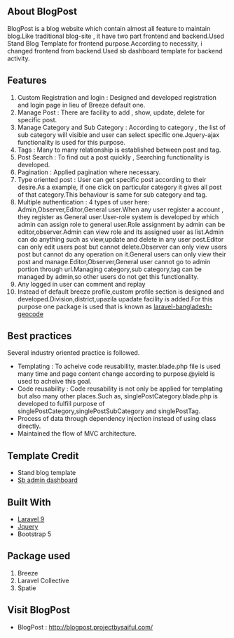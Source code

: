 ## About BlogPost

BlogPost is a blog website which contain almost all feature to maintain blog.Like traditional blog-site , it have two part frontend and backend.Used Stand Blog
Template for frontend purpose.According to necessity, i changed frontend from backend.Used sb dashboard template for backend activity.

## Features

1. Custom Registration and login : Designed and developed registration and login page in lieu of Breeze default one.
2. Manage Post : There are facility to add , show, update, delete for specific post.
3. Manage Category and Sub Category : According to category , the list of sub category will visible and user can select specific one.Jquery-ajax functionality is used for this purpose.
4. Tags : Many to many relationship is established between post and tag.
5. Post Search : To find out a post quickly , Searching functionality is developed.
6. Pagination : Applied pagination where necessary.
7. Type oriented post : User can get specific post according to their desire.As a example, if one click on particular category it gives all post of that category.This behaviour is same for sub category and tag.
9. Multiple authentication : 4 types of user here: Admin,Observer,Editor,General user.When any user register a account , they register as General user.User-role system is developed by which admin can assign role to general user.Role assignment by admin can be editor,observer.Admin can view role and its assigned user as list.Admin can do anything such as view,update and delete in any user post.Editor can only edit users post but cannot delete.Observer can only view users post but cannot do any operation on it.General users can only view their post and manage.Editor,Observer,General user cannot go to admin portion through url.Managing category,sub category,tag can be managed by admin,so other users do not get this functionality.
10. Any logged in user can comment and replay 
11. Instead of default breeze profile,custom profile section is designed and developed.Division,district,upazila upadate facility is added.For this purpose one package is used that is known as [laravel-bangladesh-geocode](https://github.com/devfaysal/laravel-bangladesh-geocode)

## Best practices

Several industry oriented practice is followed.
- Templating : To acheive code reusability, master.blade.php file is used many time and page content change according to purpose.@yield is used to acheive this goal.
- Code reusability : Code reusability is not only be applied for templating but also many other places.Such as, singlePostCategory.blade.php is developed to fulfill purpose of singlePostCategory,singlePostSubCategory and singlePostTag.
- Process of data through dependency injection instead of using class directly.
- Maintained the flow of MVC architecture. 


## Template Credit
- Stand blog template
- [Sb admin dashboard](https://startbootstrap.com/previews/sb-admin)

## Built With

* [Laravel 9](https://laravel.com/docs/9.x)
* [Jquery](https://jquery.com/)
* Bootstrap 5

## Package used
1. Breeze
2. Laravel Collective
3. Spatie

## Visit BlogPost
- BlogPost : http://blogpost.projectbysaiful.com/

